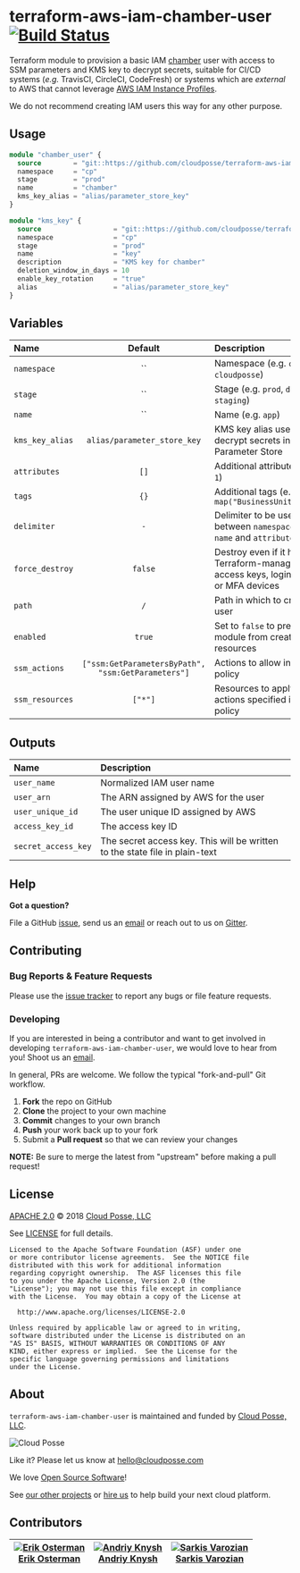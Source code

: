 # terraform-aws-iam-chamber-user [![Build Status](https://travis-ci.org/cloudposse/terraform-aws-iam-chamber-user.svg?branch=master)](https://travis-ci.org/cloudposse/terraform-aws-iam-chamber-user)

Terraform module to provision a basic IAM [chamber](https://github.com/segmentio/chamber) user with access to SSM parameters and KMS key to decrypt secrets, suitable for CI/CD systems
(_e.g._ TravisCI, CircleCI, CodeFresh) or systems which are *external* to AWS that cannot leverage [AWS IAM Instance Profiles](http://docs.aws.amazon.com/IAM/latest/UserGuide/id_roles_use_switch-role-ec2_instance-profiles.html).

We do not recommend creating IAM users this way for any other purpose.


## Usage

```terraform
module "chamber_user" {
  source        = "git::https://github.com/cloudposse/terraform-aws-iam-chamber-user.git?ref=master"
  namespace     = "cp"
  stage         = "prod"
  name          = "chamber"
  kms_key_alias = "alias/parameter_store_key"
}

module "kms_key" {
  source                  = "git::https://github.com/cloudposse/terraform-aws-kms-key.git?ref=master"
  namespace               = "cp"
  stage                   = "prod"
  name                    = "key"
  description             = "KMS key for chamber"
  deletion_window_in_days = 10
  enable_key_rotation     = "true"
  alias                   = "alias/parameter_store_key"
}
```


## Variables

| Name            | Default | Description                                                                                 | Required |
|:----------------|:-------:|:--------------------------------------------------------------------------------------------|:--------:|
| `namespace`     |   ``    | Namespace (e.g. `cp` or `cloudposse`)                                                       |   Yes    |
| `stage`         |   ``    | Stage (e.g. `prod`, `dev`, `staging`)                                                       |   Yes    |
| `name`          |   ``    | Name  (e.g. `app`)                                                                          |   Yes    |
| `kms_key_alias` |   `alias/parameter_store_key`    | KMS key alias used to decrypt secrets in Parameter Store                                    |   Yes    |
| `attributes`    |  `[]`   | Additional attributes (e.g. `1`)                                                            |    No    |
| `tags`          |  `{}`   | Additional tags  (e.g. `map("BusinessUnit","XYZ")`                                          |    No    |
| `delimiter`     |   `-`   | Delimiter to be used between `namespace`, `stage`, `name` and `attributes`                  |    No    |
| `force_destroy` | `false` | Destroy even if it has non-Terraform-managed IAM access keys, login profiles or MFA devices |    No    |
| `path`          |   `/`   | Path in which to create the user                                                            |    No    |
| `enabled`       | `true`  | Set to `false` to prevent the module from creating any resources                            |    No    |
| `ssm_actions`   | `["ssm:GetParametersByPath", "ssm:GetParameters"]`   | Actions to allow in the policy                   |    No    |
| `ssm_resources` | `["*"]` | Resources to apply the actions specified in the policy                                      |    No    |


## Outputs

| Name                | Description                                                                 |
|:--------------------|:----------------------------------------------------------------------------|
| `user_name`         | Normalized IAM user name                                                    |
| `user_arn`          | The ARN assigned by AWS for the user                                        |
| `user_unique_id`    | The user unique ID assigned by AWS                                          |
| `access_key_id`     | The access key ID                                                           |
| `secret_access_key` | The secret access key. This will be written to the state file in plain-text |


## Help

**Got a question?**

File a GitHub [issue](https://github.com/cloudposse/terraform-aws-iam-chamber-user/issues), send us an [email](mailto:hello@cloudposse.com) or reach out to us on [Gitter](https://gitter.im/cloudposse/).

## Contributing

### Bug Reports & Feature Requests

Please use the [issue tracker](https://github.com/cloudposse/terraform-aws-iam-chamber-user/issues) to report any bugs or file feature requests.

### Developing

If you are interested in being a contributor and want to get involved in developing `terraform-aws-iam-chamber-user`, we would love to hear from you! Shoot us an [email](mailto:hello@cloudposse.com).

In general, PRs are welcome. We follow the typical "fork-and-pull" Git workflow.

 1. **Fork** the repo on GitHub
 2. **Clone** the project to your own machine
 3. **Commit** changes to your own branch
 4. **Push** your work back up to your fork
 5. Submit a **Pull request** so that we can review your changes

**NOTE:** Be sure to merge the latest from "upstream" before making a pull request!


## License

[APACHE 2.0](LICENSE) © 2018 [Cloud Posse, LLC](https://cloudposse.com)

See [LICENSE](LICENSE) for full details.

    Licensed to the Apache Software Foundation (ASF) under one
    or more contributor license agreements.  See the NOTICE file
    distributed with this work for additional information
    regarding copyright ownership.  The ASF licenses this file
    to you under the Apache License, Version 2.0 (the
    "License"); you may not use this file except in compliance
    with the License.  You may obtain a copy of the License at

      http://www.apache.org/licenses/LICENSE-2.0

    Unless required by applicable law or agreed to in writing,
    software distributed under the License is distributed on an
    "AS IS" BASIS, WITHOUT WARRANTIES OR CONDITIONS OF ANY
    KIND, either express or implied.  See the License for the
    specific language governing permissions and limitations
    under the License.


## About

`terraform-aws-iam-chamber-user` is maintained and funded by [Cloud Posse, LLC][website].

![Cloud Posse](https://cloudposse.com/logo-300x69.png)

Like it? Please let us know at <hello@cloudposse.com>

We love [Open Source Software](https://github.com/cloudposse/)!

See [our other projects][community]
or [hire us][hire] to help build your next cloud platform.

  [website]: https://cloudposse.com/
  [community]: https://github.com/cloudposse/
  [hire]: https://cloudposse.com/contact/


## Contributors

| [![Erik Osterman][erik_img]][erik_web]<br/>[Erik Osterman][erik_web] | [![Andriy Knysh][andriy_img]][andriy_web]<br/>[Andriy Knysh][andriy_web] |  [![Sarkis Varozian][sarkis_img]][sarkis_web]<br/>[Sarkis Varozian][sarkis_web] |
|------------------------------|------------------------------|------------------------------|

  [erik_img]: http://s.gravatar.com/avatar/88c480d4f73b813904e00a5695a454cb?s=144
  [erik_web]: https://github.com/osterman/
  [andriy_img]: https://avatars0.githubusercontent.com/u/7356997?v=4&u=ed9ce1c9151d552d985bdf5546772e14ef7ab617&s=144
  [andriy_web]: https://github.com/aknysh/
  [sarkis_img]: https://avatars3.githubusercontent.com/u/42673?s=144&v=4
  [sarkis_web]: https://github.com/sarkis/
